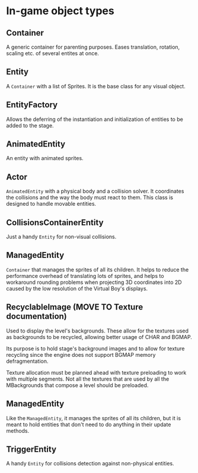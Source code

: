In-game object types
====================


Container
---------

A generic container for parenting purposes. Eases translation, rotation, scaling etc. of several entites at once.


Entity
------

A `Container` with a list of Sprites. It is the base class for any visual object.


EntityFactory
-------------

Allows the deferring of the instantiation and initialization of entities to be added to the stage.


AnimatedEntity
--------------

An entity with animated sprites.


Actor
-----

`AnimatedEntity` with a physical body and a collision solver. It coordinates the collisions and the way the body must react to them. This class is designed to handle movable entities.


CollisionsContainerEntity
-------------------------

Just a handy `Entity` for non-visual collisions.


ManagedEntity
-------------

`Container` that manages the sprites of all its children. It helps to reduce the performance overhead of translating lots of sprites, and helps to workaround rounding problems when projecting 3D coordinates into 2D caused by the low resolution of the Virtual Boy's displays.


RecyclableImage (MOVE TO Texture documentation)
---------------

Used to display the level's backgrounds. These allow for the textures used as backgrounds to be recycled, allowing better usage of CHAR and BGMAP.

Its purpose is to hold stage's background images and to allow for texture recycling since the engine does not support BGMAP memory defragmentation.

Texture allocation must be planned ahead with texture preloading to work with multiple segments. Not all the textures that are used by all the MBackgrounds that compose a level should be preloaded.


ManagedEntity
-------------

Like the `ManagedEntity`, it manages the sprites of all its children, but it is meant to hold entities that don't need to do anything in their update methods.


TriggerEntity
-------------

A handy `Entity` for collisions detection against non-physical entities.


